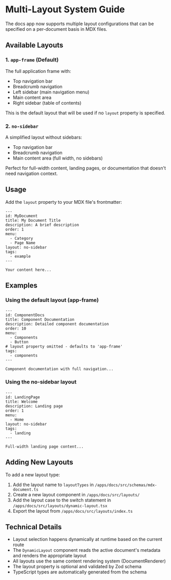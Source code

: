 # Multi-Layout System Guide

The docs app now supports multiple layout configurations that can be specified
on a per-document basis in MDX files.

## Available Layouts

### 1. `app-frame` (Default)

The full application frame with:

- Top navigation bar
- Breadcrumb navigation
- Left sidebar (main navigation menu)
- Main content area
- Right sidebar (table of contents)

This is the default layout that will be used if no `layout` property is
specified.

### 2. `no-sidebar`

A simplified layout without sidebars:

- Top navigation bar
- Breadcrumb navigation
- Main content area (full width, no sidebars)

Perfect for full-width content, landing pages, or documentation that doesn't
need navigation context.

## Usage

Add the `layout` property to your MDX file's frontmatter:

```mdx
---
id: MyDocument
title: My Document Title
description: A brief description
order: 1
menu:
  - Category
  - Page Name
layout: no-sidebar
tags:
  - example
---

Your content here...
```

## Examples

### Using the default layout (app-frame)

```mdx
---
id: ComponentDocs
title: Component Documentation
description: Detailed component documentation
order: 10
menu:
  - Components
  - Button
# layout property omitted - defaults to 'app-frame'
tags:
  - components
---

Component documentation with full navigation...
```

### Using the no-sidebar layout

```mdx
---
id: LandingPage
title: Welcome
description: Landing page
order: 1
menu:
  - Home
layout: no-sidebar
tags:
  - landing
---

Full-width landing page content...
```

## Adding New Layouts

To add a new layout type:

1. Add the layout name to `layoutTypes` in
   `/apps/docs/src/schemas/mdx-document.ts`
2. Create a new layout component in `/apps/docs/src/layouts/`
3. Add the layout case to the switch statement in
   `/apps/docs/src/layouts/dynamic-layout.tsx`
4. Export the layout from `/apps/docs/src/layouts/index.ts`

## Technical Details

- Layout selection happens dynamically at runtime based on the current route
- The `DynamicLayout` component reads the active document's metadata and renders
  the appropriate layout
- All layouts use the same content rendering system (DocumentRenderer)
- The layout property is optional and validated by Zod schema
- TypeScript types are automatically generated from the schema
